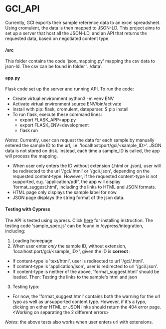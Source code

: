 # GCI_API

Currently, GCI exports their sample reference data to an excel spreadsheet. Using cromulent, the data is then mapped to JSON-LD. This project aims to set up a server that host all the JSON-LD, and an API that returns the requested data, based on negotiated content type.

#### /src

This folder contains the code 'json_mapping.py' mapping the csv data to json-ld. The csv can be found 
in folder '../data'.

#### app.py

Flask code set up the server and running API. To run the code:
* Create virtual environment python3 -m venv ENV
* Activate virtual environment source ENV/bin/activate
* Install with pip: flask, cromulent, dateparser. $ pip install <package>
* To run flask, execute these command lines:
  * export FLASK_APP=app.py
  * export FLASK_ENV=development
  * flask run

*Notes*: Currently, user can request the data for each sample by manually entered the sample ID to the url, i.e. 'localhost:port/gci/<sample_ID>'. JSON data is not stored on disk. Instead, each time a sample_ID is called, the app will process the mapping. 
  * When user only enters the ID without extension (.html or .json), user will be redirected to the url '/gci/<ID>.html' or '/gci/<ID>.json', depending on the requested content-type. However, if the requested content-type is not supported, e.g. 'application/pdf', the app will display 'format_suggest.html', including the links to HTML and JSON formats. 
  * HTML page only displays the sample label for now.
  * JSON page displays the string format of the json data.

#### Testing with Cypress
The API is tested using cypress. Click [here](https://docs.cypress.io/guides/getting-started/installing-cypress.html) for installing instruction. 
The testing code 'sample_spec.js' can be found in /cypress/integration, including:
1. Loading homepage
2. When user enter *only* the sample ID, without extension, 'localhost:port/gci/<sample_ID>', given the ID is **correct** :
  * If content-type is 'text/html', user is redirected to url '/gci/<ID>.html'.
  * If content-type is 'application/json', user is redirected to url '/gci/<ID>.json'.
  * If content-type is neither of the above, 'format_suggest.html' should be loaded. Then:
   Testing the links to the sample's html and json 
3. Testing typo:
  * For now, the 'format_suggest.html' contains both the warning for the url typo as well as unsupported content type. However, if it's a typo, clicking on either HTML or JSON links should return the 404 error page. <Working on separating the 2 different errors>

*Notes*: the above tests also works when user enters url with extensions. 








